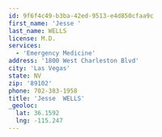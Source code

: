 ```yaml
---
id: 9f6f4c49-b3ba-42ed-9513-e4d850cfaa9c
first_name: 'Jesse '
last_name: WELLS
license: M.D.
services:
  - 'Emergency Medicine'
address: '1800 West Charleston Blvd'
city: 'Las Vegas'
state: NV
zip: '89102'
phone: 702-383-1958
title: 'Jesse  WELLS'
_geoloc:
  lat: 36.1592
  lng: -115.247
---
```

